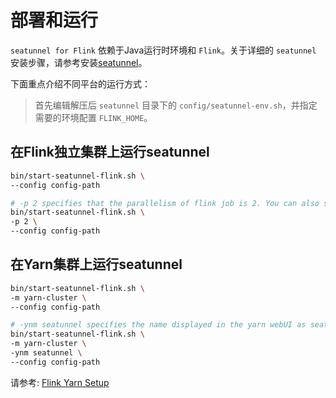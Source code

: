 # 部署和运行

`seatunnel for Flink` 依赖于Java运行时环境和 `Flink`。关于详细的 `seatunnel` 安装步骤，请参考安装[seatunnel](./installation.md)。

下面重点介绍不同平台的运行方式：

> 首先编辑解压后 `seatunnel` 目录下的 `config/seatunnel-env.sh`，并指定需要的环境配置 `FLINK_HOME`。

## 在Flink独立集群上运行seatunnel

```bash
bin/start-seatunnel-flink.sh \
--config config-path

# -p 2 specifies that the parallelism of flink job is 2. You can also specify more parameters, use flink run -h to view
bin/start-seatunnel-flink.sh \
-p 2 \
--config config-path
```

## 在Yarn集群上运行seatunnel

```bash
bin/start-seatunnel-flink.sh \
-m yarn-cluster \
--config config-path

# -ynm seatunnel specifies the name displayed in the yarn webUI as seatunnel, you can also specify more parameters, use flink run -h to view
bin/start-seatunnel-flink.sh \
-m yarn-cluster \
-ynm seatunnel \
--config config-path
```

请参考: [Flink Yarn Setup](https://nightlies.apache.org/flink/flink-docs-release-1.14/zh/docs/deployment/resource-providers/yarn)
